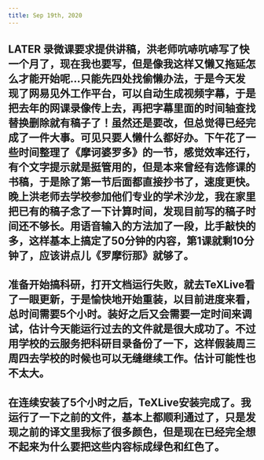 ```yaml
---
title: Sep 19th, 2020
---
```


## LATER 录微课要求提供讲稿，洪老师吭哧吭哧写了快一个月了，现在我也要写，但是像我这样又懒又拖延怎么才能开始呢…只能先四处找偷懒办法，于是今天发现了网易见外工作平台，可以自动生成视频字幕，于是把去年的网课录像传上去，再把字幕里面的时间轴查找替换删除就有稿子了！虽然还是要改，但总觉得已经完成了一件大事。可见只要人懒什么都好办。下午花了一些时间整理了《摩诃婆罗多》的一节，感觉效率还行，有个文字提示就是挺管用的，但是本来曾经有选修课的书稿，于是除了第一节后面都直接抄书了，速度更快。晚上洪老师去学校参加他们专业的学术沙龙，我在家里把已有的稿子念了一下计算时间，发现目前写的稿子时间还不够长。用语音输入的方法加了一段，比手敲快的多，这样基本上搞定了50分钟的内容，第1课就剩10分钟了，应该讲点儿《罗摩衍那》就够了。
## 准备开始搞科研，打开文档运行失败，就去TeXLive看了一眼更新，于是愉快地开始重装，以目前进度来看，总时间需要5个小时。装好之后又会需要一定时间来调试，估计今天能运行过去的文件就是很大成功了。不过用学校的云服务把科研目录备份了一下，这样假装周三周四去学校的时候也可以无缝继续工作。估计可能性也不太大。
## 在连续安装了5个小时之后，TeXLive安装完成了。我运行了一下之前的文件，基本上都顺利通过了，只是发现之前的译文里我标了很多颜色，但是现在已经完全想不起来为什么要把这些内容标成绿色和红色了。
